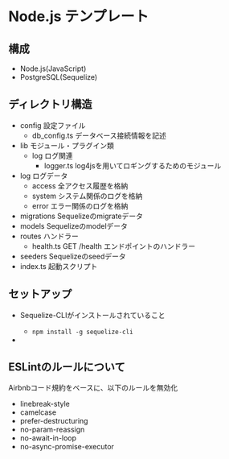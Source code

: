 # Node.js テンプレート

## 構成
- Node.js(JavaScript)
- PostgreSQL(Sequelize)

## ディレクトリ構造
- config 設定ファイル
  - db_config.ts データベース接続情報を記述
- lib モジュール・プラグイン類
  - log ログ関連
    - logger.ts log4jsを用いてロギングするためのモジュール
- log ログデータ
  - access 全アクセス履歴を格納
  - system システム関係のログを格納
  - error エラー関係のログを格納
- migrations Sequelizeのmigrateデータ
- models Sequelizeのmodelデータ
- routes ハンドラー
  - health.ts GET /health エンドポイントのハンドラー
- seeders Sequelizeのseedデータ
- index.ts 起動スクリプト

## セットアップ

- Sequelize-CLIがインストールされていること
  - `npm install -g sequelize-cli`
  

- 

## ESLintのルールについて
Airbnbコード規約をベースに、以下のルールを無効化

- linebreak-style
- camelcase
- prefer-destructuring
- no-param-reassign
- no-await-in-loop
- no-async-promise-executor
